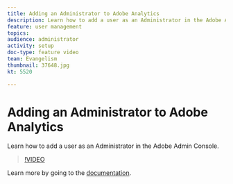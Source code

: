 ```yaml
---
title: Adding an Administrator to Adobe Analytics
description: Learn how to add a user as an Administrator in the Adobe Admin Console.
feature: user management
topics: 
audience: administrator
activity: setup
doc-type: feature video
team: Evangelism
thumbnail: 37648.jpg
kt: 5520

---
```


# Adding an Administrator to Adobe Analytics

Learn how to add a user as an Administrator in the Adobe Admin Console.

>[!VIDEO](https://video.tv.adobe.com/v/37648/?quality=12&learn=on)

Learn more by going to the [documentation](https://helpx.adobe.com/enterprise/using/admin-console.html).
